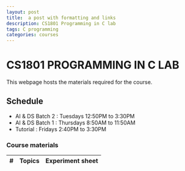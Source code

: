 ```yaml
---
layout: post
title:  a post with formatting and links
description: CS1801 Programming in C lab
tags: C programming
categories: courses
---
```

# CS1801 PROGRAMMING IN C LAB
This webpage hosts the materials required for the course.

## Schedule
- AI & DS Batch 2 : Tuesdays 12:50PM to 3:30PM
- AI & DS Batch 1 : Thursdays 8:50AM to 11:50AM
- Tutorial : Fridays 2:40PM to 3:30PM

### Course materials

<table
  id="table"
  data-toggle="table"
  data-url="{{ '/assets/json/table_data.json' | relative_url }}">
  <thead>
    <tr>
      <th data-field="id">#</th>
      <th data-field="name">Topics</th>
      <th data-field="price">Experiment sheet</th>
    </tr>
  </thead>
</table>

